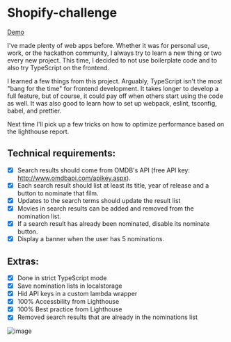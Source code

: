 # Shopify-challenge

[Demo](https://kozr.github.io/shopify-challenge/)

I've made plenty of web apps before. Whether it was for personal use, work, or the hackathon community, I always try to learn a new thing or two every new project. This time, I decided to not use boilerplate code and to also try TypeScript on the frontend.

I learned a few things from this project. Arguably, TypeScript isn't the most "bang for the time" for frontend development. It takes longer to develop a full feature, but of course, it could pay off when others start using the code as well. It was also good to learn how to set up webpack, eslint, tsconfig, babel, and prettier.

Next time I'll pick up a few tricks on how to optimize performance based on the lighthouse report.

## Technical requirements:
- [X] Search results should come from OMDB's API (free API key: http://www.omdbapi.com/apikey.aspx).
- [X] Each search result should list at least its title, year of release and a button to nominate that film.
- [X] Updates to the search terms should update the result list
- [X] Movies in search results can be added and removed from the nomination list.
- [X] If a search result has already been nominated, disable its nominate button.
- [X] Display a banner when the user has 5 nominations.

## Extras:
- [X] Done in strict TypeScript mode
- [X] Save nomination lists in localstorage
- [X] Hid API keys in a custom lambda wrapper
- [X] 100% Accessbility from Lighthouse
- [X] 100% Best practice from Lighthouse
- [X] Removed search results that are already in the nominations list

![image](https://user-images.githubusercontent.com/40312631/103390274-6ac2d480-4ac8-11eb-9dfd-8bd6ef083202.png)

